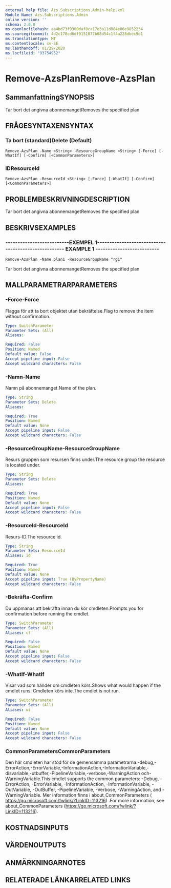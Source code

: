 ```yaml
---
external help file: Azs.Subscriptions.Admin-help.xml
Module Name: Azs.Subscriptions.Admin
online version: ''
schema: 2.0.0
ms.openlocfilehash: aa4bd73f9300daf8ca17e3a11d884e06e9852234
ms.sourcegitcommit: 4d2c178cd6df9151877b08d54c1f4a228dbec9d1
ms.translationtype: MT
ms.contentlocale: sv-SE
ms.lasthandoff: 01/29/2020
ms.locfileid: "93754952"
---
```

# <span data-ttu-id="ced74-101">Remove-AzsPlan</span><span class="sxs-lookup"><span data-stu-id="ced74-101">Remove-AzsPlan</span></span>

## <span data-ttu-id="ced74-102">Sammanfattning</span><span class="sxs-lookup"><span data-stu-id="ced74-102">SYNOPSIS</span></span>
<span data-ttu-id="ced74-103">Tar bort det angivna abonnemanget</span><span class="sxs-lookup"><span data-stu-id="ced74-103">Removes the specified plan</span></span>

## <span data-ttu-id="ced74-104">FRÅGESYNTAXEN</span><span class="sxs-lookup"><span data-stu-id="ced74-104">SYNTAX</span></span>

### <span data-ttu-id="ced74-105">Ta bort (standard)</span><span class="sxs-lookup"><span data-stu-id="ced74-105">Delete (Default)</span></span>
```
Remove-AzsPlan -Name <String> -ResourceGroupName <String> [-Force] [-WhatIf] [-Confirm] [<CommonParameters>]
```

### <span data-ttu-id="ced74-106">ID</span><span class="sxs-lookup"><span data-stu-id="ced74-106">ResourceId</span></span>
```
Remove-AzsPlan -ResourceId <String> [-Force] [-WhatIf] [-Confirm] [<CommonParameters>]
```

## <span data-ttu-id="ced74-107">PROBLEMBESKRIVNING</span><span class="sxs-lookup"><span data-stu-id="ced74-107">DESCRIPTION</span></span>
<span data-ttu-id="ced74-108">Tar bort det angivna abonnemanget</span><span class="sxs-lookup"><span data-stu-id="ced74-108">Removes the specified plan</span></span>

## <span data-ttu-id="ced74-109">BESKRIVS</span><span class="sxs-lookup"><span data-stu-id="ced74-109">EXAMPLES</span></span>

### <span data-ttu-id="ced74-110">--------------------------EXEMPEL 1--------------------------</span><span class="sxs-lookup"><span data-stu-id="ced74-110">-------------------------- EXAMPLE 1 --------------------------</span></span>
```
Remove-AzsPlan -Name plan1 -ResourceGroupName "rg1"
```

<span data-ttu-id="ced74-111">Tar bort det angivna abonnemanget</span><span class="sxs-lookup"><span data-stu-id="ced74-111">Removes the specified plan</span></span>

## <span data-ttu-id="ced74-112">MALLPARAMETRAR</span><span class="sxs-lookup"><span data-stu-id="ced74-112">PARAMETERS</span></span>

### <span data-ttu-id="ced74-113">-Force</span><span class="sxs-lookup"><span data-stu-id="ced74-113">-Force</span></span>
<span data-ttu-id="ced74-114">Flagga för att ta bort objektet utan bekräftelse.</span><span class="sxs-lookup"><span data-stu-id="ced74-114">Flag to remove the item without confirmation.</span></span>

```yaml
Type: SwitchParameter
Parameter Sets: (All)
Aliases: 

Required: False
Position: Named
Default value: False
Accept pipeline input: False
Accept wildcard characters: False
```

### <span data-ttu-id="ced74-115">-Namn</span><span class="sxs-lookup"><span data-stu-id="ced74-115">-Name</span></span>
<span data-ttu-id="ced74-116">Namn på abonnemanget.</span><span class="sxs-lookup"><span data-stu-id="ced74-116">Name of the plan.</span></span>

```yaml
Type: String
Parameter Sets: Delete
Aliases: 

Required: True
Position: Named
Default value: None
Accept pipeline input: False
Accept wildcard characters: False
```

### <span data-ttu-id="ced74-117">-ResourceGroupName</span><span class="sxs-lookup"><span data-stu-id="ced74-117">-ResourceGroupName</span></span>
<span data-ttu-id="ced74-118">Resurs gruppen som resursen finns under.</span><span class="sxs-lookup"><span data-stu-id="ced74-118">The resource group the resource is located under.</span></span>

```yaml
Type: String
Parameter Sets: Delete
Aliases: 

Required: True
Position: Named
Default value: None
Accept pipeline input: False
Accept wildcard characters: False
```

### <span data-ttu-id="ced74-119">-ResourceId</span><span class="sxs-lookup"><span data-stu-id="ced74-119">-ResourceId</span></span>
<span data-ttu-id="ced74-120">Resurs-ID.</span><span class="sxs-lookup"><span data-stu-id="ced74-120">The resource id.</span></span>

```yaml
Type: String
Parameter Sets: ResourceId
Aliases: id

Required: True
Position: Named
Default value: None
Accept pipeline input: True (ByPropertyName)
Accept wildcard characters: False
```

### <span data-ttu-id="ced74-121">-Bekräfta</span><span class="sxs-lookup"><span data-stu-id="ced74-121">-Confirm</span></span>
<span data-ttu-id="ced74-122">Du uppmanas att bekräfta innan du kör cmdleten.</span><span class="sxs-lookup"><span data-stu-id="ced74-122">Prompts you for confirmation before running the cmdlet.</span></span>

```yaml
Type: SwitchParameter
Parameter Sets: (All)
Aliases: cf

Required: False
Position: Named
Default value: None
Accept pipeline input: False
Accept wildcard characters: False
```

### <span data-ttu-id="ced74-123">-WhatIf</span><span class="sxs-lookup"><span data-stu-id="ced74-123">-WhatIf</span></span>
<span data-ttu-id="ced74-124">Visar vad som händer om cmdleten körs.</span><span class="sxs-lookup"><span data-stu-id="ced74-124">Shows what would happen if the cmdlet runs.</span></span>
<span data-ttu-id="ced74-125">Cmdleten körs inte.</span><span class="sxs-lookup"><span data-stu-id="ced74-125">The cmdlet is not run.</span></span>

```yaml
Type: SwitchParameter
Parameter Sets: (All)
Aliases: wi

Required: False
Position: Named
Default value: None
Accept pipeline input: False
Accept wildcard characters: False
```

### <span data-ttu-id="ced74-126">CommonParameters</span><span class="sxs-lookup"><span data-stu-id="ced74-126">CommonParameters</span></span>
<span data-ttu-id="ced74-127">Den här cmdleten har stöd för de gemensamma parametrarna:-debug,-ErrorAction,-ErrorVariable,-InformationAction,-InformationVariable,-disvariable,-utbuffer,-PipelineVariable,-verbose,-WarningAction och-WarningVariable.</span><span class="sxs-lookup"><span data-stu-id="ced74-127">This cmdlet supports the common parameters: -Debug, -ErrorAction, -ErrorVariable, -InformationAction, -InformationVariable, -OutVariable, -OutBuffer, -PipelineVariable, -Verbose, -WarningAction, and -WarningVariable.</span></span> <span data-ttu-id="ced74-128">Mer information finns i about_CommonParameters ( https://go.microsoft.com/fwlink/?LinkID=113216) .</span><span class="sxs-lookup"><span data-stu-id="ced74-128">For more information, see about_CommonParameters (https://go.microsoft.com/fwlink/?LinkID=113216).</span></span>

## <span data-ttu-id="ced74-129">KOSTNADS</span><span class="sxs-lookup"><span data-stu-id="ced74-129">INPUTS</span></span>

## <span data-ttu-id="ced74-130">VÄRDEN</span><span class="sxs-lookup"><span data-stu-id="ced74-130">OUTPUTS</span></span>

## <span data-ttu-id="ced74-131">ANMÄRKNINGAR</span><span class="sxs-lookup"><span data-stu-id="ced74-131">NOTES</span></span>

## <span data-ttu-id="ced74-132">RELATERADE LÄNKAR</span><span class="sxs-lookup"><span data-stu-id="ced74-132">RELATED LINKS</span></span>

